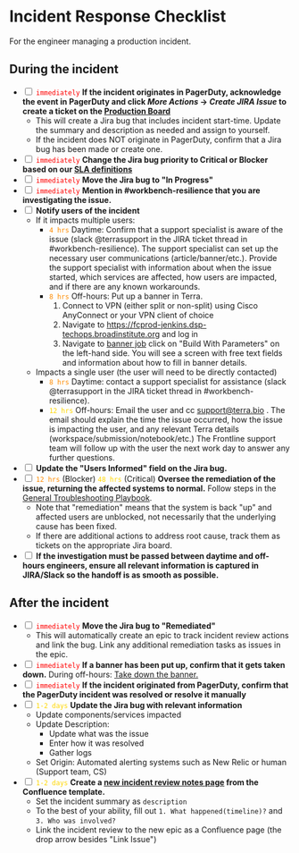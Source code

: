 # Incident Response Checklist
For the engineer managing a production incident.

## During the incident
- <input type='checkbox'> <span style="color:red">`immediately`</span> **If the incident originates in PagerDuty, acknowledge the event in PagerDuty and click *More Actions* -> *Create JIRA Issue* to create a ticket on the [Production Board](https://broadworkbench.atlassian.net/secure/RapidBoard.jspa?rapidView=88&projectKey=PROD)**
    - This will create a Jira bug that includes incident start-time.  Update the summary and description as needed and assign to yourself.
    - If the incident does NOT originate in PagerDuty, confirm that a Jira bug has been made or create one. 
- <input type='checkbox'> <span style="color:red">`immediately`</span> **Change the Jira bug priority to Critical or Blocker based on our [SLA definitions](https://docs.google.com/spreadsheets/d/1Qcfve-nHlS0Udq31nZlfwBDjguhsJ8sxm0Q7RqfZM8o/edit#gid=0)**
- <input type='checkbox'> <span style="color:red">`immediately`</span> **Move the Jira bug to "In Progress"**
- <input type='checkbox'> <span style="color:red">`immediately`</span> **Mention in #workbench-resilience that you are investigating the issue.** 
- <input type='checkbox'> **Notify users of the incident**
    - If it impacts multiple users:
        - <span style="color:darkorange">`4 hrs`</span> Daytime: Confirm that a support specialist is aware of the issue (slack @terrasupport in the JIRA ticket thread in #workbench-resilience). The support specialist can set up the necessary user communications (article/banner/etc.). Provide the support specialist with information about when the issue started, which services are affected, how users are impacted, and if there are any known workarounds.
        - <span style="color:darkorange">`8 hrs`</span> Off-hours: Put up a banner in Terra.
            1. Connect to VPN (either split or non-split) using Cisco AnyConnect or your VPN client of choice
            2. Navigate to https://fcprod-jenkins.dsp-techops.broadinstitute.org and log in
            3. Navigate to [banner job](https://fcprod-jenkins.dsp-techops.broadinstitute.org/job/terra-service-banner) click on "Build With Parameters" on the left-hand side. You will see a screen with free text fields and information about how to fill in banner details.       
    - Impacts a single user (the user will need to be directly contacted)
        - <span style="color:darkorange">`8 hrs`</span> Daytime: contact a support specialist for assistance (slack @terrasupport in the JIRA ticket thread in #workbench-resilience). 
        - <span style="color:gold">`12 hrs`</span> Off-hours: Email the user and cc support@terra.bio . The email should explain the time the issue occurred, how the issue is impacting the user, and any relevant Terra details (workspace/submission/notebook/etc.) The Frontline support team will follow up with the user the next work day to answer any further questions.
- <input type='checkbox'> **Update the "Users Informed" field on the Jira bug.**
- <input type='checkbox'> <span style="color:darkorange">`12 hrs`</span> (Blocker) <span style="color:gold">`48 hrs`</span> (Critical) **Oversee the remediation of the issue, returning the affected systems to normal.**  Follow steps in the [General Troubleshooting Playbook](https://docs.google.com/document/d/1KUdZBrnedzCCYQTNNmUCn_NVgTvfVKby_dyU7Laq5g0/edit#).
    - Note that "remediation" means that the system is back "up" and affected users are unblocked, not necessarily that the underlying cause has been fixed.
    - If there are additional actions to address root cause, track them as tickets on the appropriate Jira board.
- <input type='checkbox'> **If the investigation must be passed between daytime and off-hours engineers, ensure all relevant information is captured in JIRA/Slack so the handoff is as smooth as possible.**

## After the incident
- <input type='checkbox'> <span style="color:red">`immediately`</span> **Move the Jira bug to "Remediated"**
    - This will automatically create an epic to track incident review actions and link the bug.  Link any additional remediation tasks as issues in the epic. 
- <input type='checkbox'> <span style="color:red">`immediately`</span> **If a banner has been put up, confirm that it gets taken down.** During off-hours: [Take down the banner.](https://fcprod-jenkins.dsp-techops.broadinstitute.org/job/terra-service-banner)
- <input type='checkbox'> <span style="color:red">`immediately`</span> **If the incident originated from PagerDuty, confirm that the PagerDuty incident was resolved or resolve it manually**
- <input type='checkbox'> <span style="color:gold">`1-2 days`</span> **Update the Jira bug with relevant information**
    - Update components/services impacted
    - Update Description:
        - Update what was the issue
        - Enter how it was resolved
        - Gather logs
    - Set Origin: Automated alerting systems such as New Relic or human (Support team, CS)
- <input type='checkbox'> <span style="color:gold">`1-2 days`</span> **Create a [new incident review notes page](https://broadworkbench.atlassian.net/wiki/spaces/AP/pages/702021656/Post+Mortems) from the Confluence template.**
    - Set the incident summary as `description`
    - To the best of your ability, fill out `1. What happened(timeline)?` and `3. Who was involved?`
    - Link the incident review to the new epic as a Confluence page (the drop arrow besides "Link Issue")
